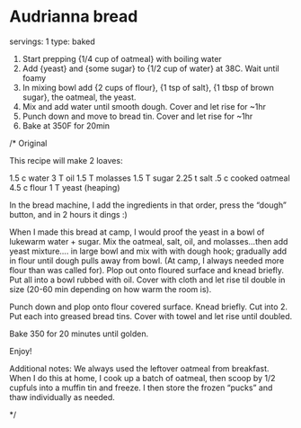 # Audrianna bread

servings: 1
type: baked


1. Start prepping {1/4 cup of oatmeal} with boiling water
1. Add {yeast} and {some sugar} to {1/2 cup of water} at 38C. Wait until foamy
1. In mixing bowl add {2 cups of flour}, {1 tsp of salt}, {1 tbsp of brown sugar}, the oatmeal, the yeast.
1. Mix and add water until smooth dough. Cover and let rise for ~1hr
1. Punch down and move to bread tin. Cover and let rise for ~1hr
1. Bake at 350F for 20min



/*
Original


This recipe will make 2 loaves:

1.5 c water
3 T oil
1.5 T molasses
1.5 T sugar
2.25 t salt
.5 c cooked oatmeal
4.5 c flour
1 T yeast (heaping)

In the bread machine, I add the ingredients in that order, press the “dough” button, and in 2 hours it dings :)

When I made this bread at camp, I would proof the yeast in a bowl of lukewarm water + sugar. Mix the oatmeal, salt, oil, and  molasses…then add yeast mixture…. in large  bowl and mix with with dough hook; gradually add in flour until dough pulls away from bowl. (At camp, I always needed more flour than was called for). Plop out onto floured surface and knead briefly. Put all into a bowl rubbed with oil. Cover with cloth and let rise til double in size (20-60 min depending on how warm the room is).

Punch down and plop onto flour covered surface. Knead briefly. Cut into 2. Put each into greased bread tins. Cover with towel and let rise until doubled.

Bake 350 for 20 minutes until golden.

Enjoy!

Additional notes: We always used the leftover oatmeal from breakfast. When I do this at home, I cook up a batch of oatmeal, then scoop by 1/2 cupfuls into a muffin tin and freeze. I then store the frozen “pucks” and thaw individually as needed.

*/